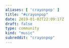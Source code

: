 ```yaml
---
aliases: [ 'crayonpop' ]
title: "#crayonpop"
date: 2019-01-02T22:09:17Z
draft: false
type: community
kind: "music"
subreddit: "crayonpop"
---
```

